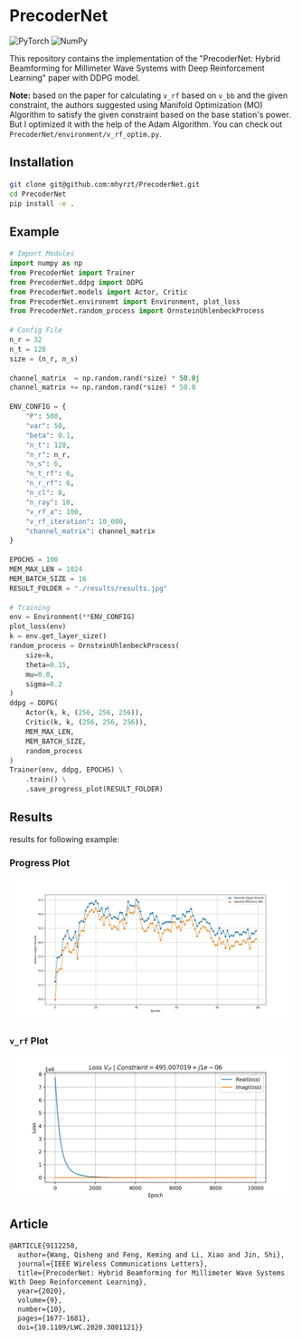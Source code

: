 # PrecoderNet

![PyTorch](https://img.shields.io/badge/PyTorch-%23EE4C2C.svg?style=for-the-badge&logo=PyTorch&logoColor=white)
![NumPy](https://img.shields.io/badge/numpy-%23013243.svg?style=for-the-badge&logo=numpy&logoColor=white)

This repository contains the implementation of the "PrecoderNet: Hybrid Beamforming for Millimeter Wave Systems with Deep Reinforcement Learning" paper with DDPG model.

**Note:** based on the paper for calculating `v_rf` based on `v_bb` and the given constraint, the authors suggested using Manifold Optimization (MO) Algorithm to satisfy the given constraint based on the base station's power. But I optimized it with the help of the Adam Algorithm. You can check out `PrecoderNet/environment/v_rf_optim.py`.

## Installation

```bash
git clone git@github.com:mhyrzt/PrecoderNet.git
cd PrecoderNet
pip install -e .
```

## Example

```python
# Import Modules
import numpy as np
from PrecoderNet import Trainer
from PrecoderNet.ddpg import DDPG
from PrecoderNet.models import Actor, Critic
from PrecoderNet.environemt import Environment, plot_loss
from PrecoderNet.random_process import OrnsteinUhlenbeckProcess

# Config File
n_r = 32
n_t = 128
size = (n_r, n_s)

channel_matrix  = np.random.rand(*size) * 50.0j
channel_matrix += np.random.rand(*size) * 50.0

ENV_CONFIG = {
    "P": 500,
    "var": 50,
    "beta": 0.1,
    "n_t": 128,
    "n_r": n_r,
    "n_s": 6,
    "n_t_rf": 6,
    "n_r_rf": 6,
    "n_cl": 8,
    "n_ray": 10,
    "v_rf_a": 100,
    "v_rf_iteration": 10_000,
    "channel_matrix": channel_matrix
}

EPOCHS = 100
MEM_MAX_LEN = 1024
MEM_BATCH_SIZE = 16
RESULT_FOLDER = "./results/results.jpg"

# Training
env = Environment(**ENV_CONFIG)
plot_loss(env)
k = env.get_layer_size()
random_process = OrnsteinUhlenbeckProcess(
    size=k,
    theta=0.15,
    mu=0.0,
    sigma=0.2
)
ddpg = DDPG(
    Actor(k, k, (256, 256, 256)),
    Critic(k, k, (256, 256, 256)),
    MEM_MAX_LEN,
    MEM_BATCH_SIZE,
    random_process
)
Trainer(env, ddpg, EPOCHS) \
    .train() \
    .save_progress_plot(RESULT_FOLDER)

```

## Results

results for following example:

### Progress Plot

![rewards](results/results.jpg)

### `v_rf` Plot

![v_rf](results/v_rf_loss.jpg)

## Article

```
@ARTICLE{9112250,
  author={Wang, Qisheng and Feng, Keming and Li, Xiao and Jin, Shi},
  journal={IEEE Wireless Communications Letters},
  title={PrecoderNet: Hybrid Beamforming for Millimeter Wave Systems With Deep Reinforcement Learning},
  year={2020},
  volume={9},
  number={10},
  pages={1677-1681},
  doi={10.1109/LWC.2020.3001121}}
```

